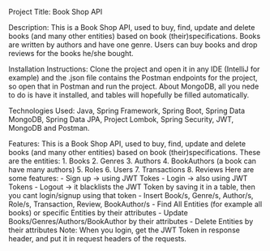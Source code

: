 Project Title: Book Shop API

Description: This is a Book Shop API, used to buy, find, update and delete books (and many other entities) based on book (their)specifications. Books are written by authors and have one genre. Users can buy books and drop reviews for the books he/she bought. 

Installation Instructions: Clone the project and open it in any IDE (IntelliJ for example) and the .json file contains the Postman endpoints for the project, so open that in Postman and run the project. About MongoDB, all you nede to do is have it installed, and tables will hopefully be filled automatically.

Technologies Used: Java, Spring Framework, Spring Boot, Spring Data MongoDB, Spring Data JPA, Project Lombok, Spring Security, JWT, MongoDB and Postman.

Features: This is a Book Shop API, used to buy, find, update and delete books (and many other entities) based on book (their)specifications.
    These are the entities:
        1. Books
        2. Genres
        3. Authors
        4. BookAuthors (a book can have many authors)
        5. Roles
        6. Users
        7. Transactions
        8. Reviews
    Here are some features:
        - Sign up -> using JWT Tokes
        - Login -> also using JWT Tokens
        - Logout -> it blacklists the JWT Token by saving it in a table, then you cant login/signup using that token
        - Insert Book/s, Genre/s, Author/s, Role/s, Transaction, Review, BookAuthor/s
        - Find All Entities (for example all books) or specific Entities by their attributes
        - Update Books/Genres/Authors/BookAuthor by their attributes
        - Delete Entities by their attributes
  Note: When you login, get the JWT Token in response header, and put it in request headers of the requests.
